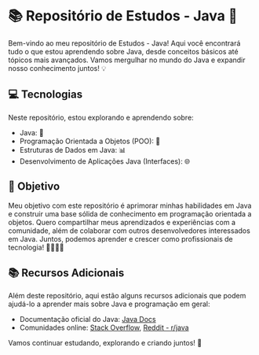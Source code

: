 # 📚 Repositório de Estudos - Java 🚀

Bem-vindo ao meu repositório de Estudos - Java! Aqui você encontrará tudo o que estou aprendendo sobre Java, desde conceitos básicos até tópicos mais avançados. Vamos mergulhar no mundo do Java e expandir nosso conhecimento juntos! 💡

## 💻 Tecnologias

Neste repositório, estou explorando e aprendendo sobre:

- Java: 🤖
- Programação Orientada a Objetos (POO): 🎯
- Estruturas de Dados em Java: 📊
- Desenvolvimento de Aplicações Java (Interfaces): 🌐

## 📖 Objetivo

Meu objetivo com este repositório é aprimorar minhas habilidades em Java e construir uma base sólida de conhecimento em programação orientada a objetos. Quero compartilhar meus aprendizados e experiências com a comunidade, além de colaborar com outros desenvolvedores interessados em Java. Juntos, podemos aprender e crescer como profissionais de tecnologia! 👩‍💻👨‍💻

## 📚 Recursos Adicionais

Além deste repositório, aqui estão alguns recursos adicionais que podem ajudá-lo a aprender mais sobre Java e programação em geral:

- Documentação oficial do Java: [Java Docs](https://docs.oracle.com/en/java/)
- Comunidades online: [Stack Overflow](https://stackoverflow.com/questions/tagged/java), [Reddit - r/java](https://www.reddit.com/r/java/)

Vamos continuar estudando, explorando e criando juntos! 🌟
